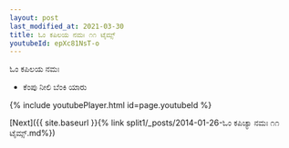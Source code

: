 ```yaml
---
layout: post
last_modified_at: 2021-03-30
title: ಓಂ ಕಪಿಲಯ ನಮಃ ೧೧ ಟೈಮ್ಸ್
youtubeId: epXc81NsT-o
---
```

 
 
 ಓಂ ಕಪಿಲಯ ನಮಃ  
 
 -  ಕೆಂಪು ನೀಲಿ ಬೆಂಕಿ ಯಾರು 
 
  
 
  
 
 
 
 
 
 


{% include youtubePlayer.html id=page.youtubeId %}
 
[Next]({{ site.baseurl }}{% link  split1/_posts/2014-01-26-ಓಂ ಕಪಿಚ್ಯಾ ನಮಃ ೧೧ ಟೈಮ್ಸ್.md%})
 
